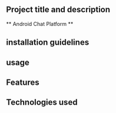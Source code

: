 ## Project title and description
** Android Chat Platform **
## installation guidelines

## usage

## Features

## Technologies used
